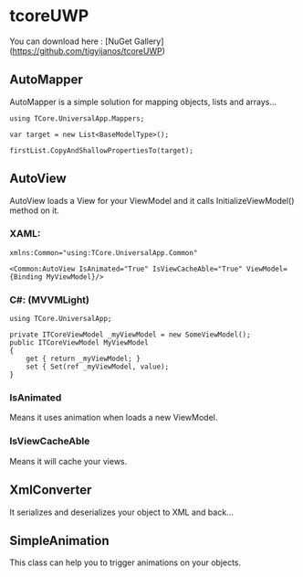 # tcoreUWP

You can download here : [NuGet Gallery] (https://github.com/tigyijanos/tcoreUWP)

## AutoMapper

AutoMapper is a simple solution for mapping objects, lists and arrays...

```
using TCore.UniversalApp.Mappers;

var target = new List<BaseModelType>();

firstList.CopyAndShallowPropertiesTo(target);

```

## AutoView
AutoView loads a View for your ViewModel and it calls InitializeViewModel() method on it.

### XAML:
```
xmlns:Common="using:TCore.UniversalApp.Common"

<Common:AutoView IsAnimated="True" IsViewCacheAble="True" ViewModel={Binding MyViewModel}/>
```

### C#: (MVVMLight)
```
using TCore.UniversalApp;

private ITCoreViewModel _myViewModel = new SomeViewModel();
public ITCoreViewModel MyViewModel
{
	get { return _myViewModel; }
	set { Set(ref _myViewModel, value);
}
```

### IsAnimated
Means it uses animation when loads a new ViewModel.

### IsViewCacheAble
Means it will cache your views.

## XmlConverter
It serializes and deserializes your object to XML and back...

## SimpleAnimation
This class can help you to trigger animations on your objects.